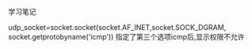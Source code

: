 学习笔记

udp_socket=socket.socket(socket.AF_INET,socket.SOCK_DGRAM, socket.getprotobyname('icmp'))
指定了第三个选项icmp后,显示权限不允许
